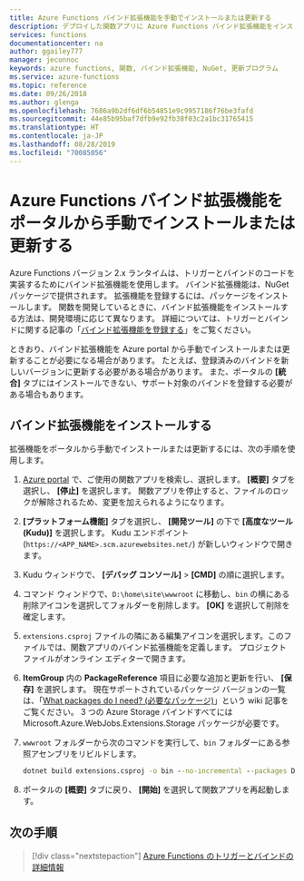 ```yaml
---
title: Azure Functions バインド拡張機能を手動でインストールまたは更新する
description: デプロイした関数アプリに Azure Functions バインド拡張機能をインストールまたは更新する方法について説明します。
services: functions
documentationcenter: na
author: ggailey777
manager: jeconnoc
keywords: azure functions, 関数, バインド拡張機能, NuGet, 更新プログラム
ms.service: azure-functions
ms.topic: reference
ms.date: 09/26/2018
ms.author: glenga
ms.openlocfilehash: 7686a9b2df6df6b54851e9c9957186f76be3fafd
ms.sourcegitcommit: 44e85b95baf7dfb9e92fb38f03c2a1bc31765415
ms.translationtype: HT
ms.contentlocale: ja-JP
ms.lasthandoff: 08/28/2019
ms.locfileid: "70085056"
---
```

# <a name="manually-install-or-update-azure-functions-binding-extensions-from-the-portal"></a>Azure Functions バインド拡張機能をポータルから手動でインストールまたは更新する

Azure Functions バージョン 2.x ランタイムは、トリガーとバインドのコードを実装するためにバインド拡張機能を使用します。 バインド拡張機能は、NuGet パッケージで提供されます。 拡張機能を登録するには、パッケージをインストールします。 関数を開発しているときに、バインド拡張機能をインストールする方法は、開発環境に応じて異なります。 詳細については、トリガーとバインドに関する記事の「[バインド拡張機能を登録する](./functions-bindings-register.md)」をご覧ください。

ときおり、バインド拡張機能を Azure portal から手動でインストールまたは更新することが必要になる場合があります。 たとえば、登録済みのバインドを新しいバージョンに更新する必要がある場合があります。 また、ポータルの **[統合]** タブにはインストールできない、サポート対象のバインドを登録する必要がある場合もあります。

## <a name="install-a-binding-extension"></a>バインド拡張機能をインストールする

拡張機能をポータルから手動でインストールまたは更新するには、次の手順を使用します。

1. [Azure portal](https://portal.azure.com) で、ご使用の関数アプリを検索し、選択します。 **[概要]** タブを選択し、 **[停止]** を選択します。  関数アプリを停止すると、ファイルのロックが解除されるため、変更を加えられるようになります。

1. **[プラットフォーム機能]** タブを選択し、 **[開発ツール]** の下で **[高度なツール (Kudu)]** を選択します。 Kudu エンドポイント (`https://<APP_NAME>.scm.azurewebsites.net/`) が新しいウィンドウで開きます。

1. Kudu ウィンドウで、 **[デバッグ コンソール]**  >  **[CMD]** の順に選択します。  

1. コマンド ウィンドウで、`D:\home\site\wwwroot` に移動し、`bin` の横にある削除アイコンを選択してフォルダーを削除します。 **[OK]** を選択して削除を確定します。

1. `extensions.csproj` ファイルの隣にある編集アイコンを選択します。このファイルでは、関数アプリのバインド拡張機能を定義します。 プロジェクト ファイルがオンライン エディターで開きます。

1. **ItemGroup** 内の **PackageReference** 項目に必要な追加と更新を行い、 **[保存]** を選択します。 現在サポートされているパッケージ バージョンの一覧は、「[What packages do I need? (必要なパッケージ)](https://github.com/Azure/azure-functions-host/wiki/Updating-your-function-app-extensions#what-nuget-packages-do-i-need)」という wiki 記事をご覧ください。 3 つの Azure Storage バインドすべてには Microsoft.Azure.WebJobs.Extensions.Storage パッケージが必要です。

1. `wwwroot` フォルダーから次のコマンドを実行して、`bin` フォルダーにある参照アセンブリをリビルドします。

    ```cmd
    dotnet build extensions.csproj -o bin --no-incremental --packages D:\home\.nuget
    ```

1. ポータルの **[概要]** タブに戻り、 **[開始]** を選択して関数アプリを再起動します。

## <a name="next-steps"></a>次の手順

> [!div class="nextstepaction"]
> [Azure Functions のトリガーとバインドの詳細情報](functions-triggers-bindings.md)
